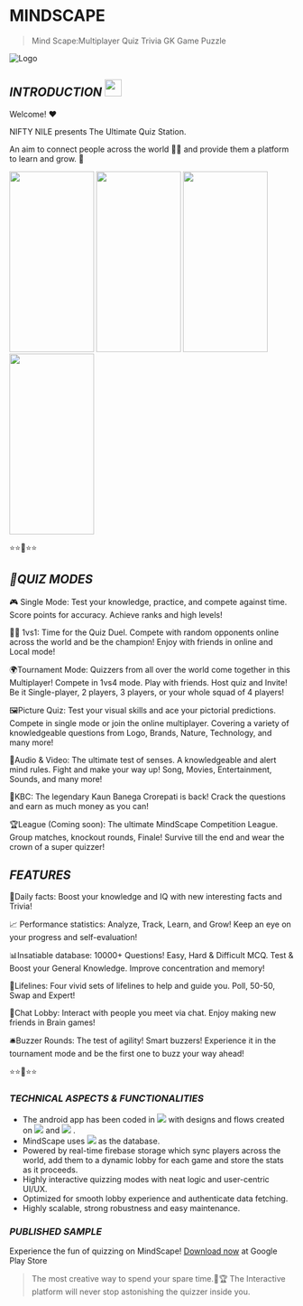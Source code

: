 # **MINDSCAPE**
> Mind Scape:Multiplayer Quiz Trivia GK Game Puzzle

![Logo](https://play-lh.googleusercontent.com/q6qBLKkYTrnEJ8WvrsPWIS_tDZlc1U8rsRv_EDKDbQbS6qTV2zh90n0J9wEMaLF9rg=s180-rw)

## ***INTRODUCTION***  <img src="https://raw.githubusercontent.com/MartinHeinz/MartinHeinz/master/wave.gif" width="30px">

Welcome! ❤

NIFTY NILE presents The Ultimate Quiz Station.

An aim to connect people across the world 🤳🏻 and provide them a platform to learn and grow. 💞

<img src="https://play-lh.googleusercontent.com/JZcYjvrFt3ptrII9YETRImLjpJx2Xt6tGdJc5VHfA8vIdkvZVWR7xsMmRST4DiNXfw=w1536-h722-rw" width="150px" height="320px">   <img src="https://play-lh.googleusercontent.com/aFT2zQjg9wgXV5hAGBo9hRe_k7ABJzXh9GdRx_64L364VDBD5djVcilBAYc92mYalAbK=w1536-h722-rw" width="150px" height="320px">   <img src="https://play-lh.googleusercontent.com/KPsdDybthpUiB0mep7pYTaBdr-l6jGwKnnF_4NkLLa_wou7VwzIp5SxK_kaVHJ4SY6ao=w1536-h722-rw" width="150px" height="320px">   <img src="https://play-lh.googleusercontent.com/wkogHKkae6V_BHLzhoPylNL3JZhbZEndk07OQCj7BbEotOIo4RDGAtcVyYfK2Mv4ScE=w1536-h722-rw" width="150px" height="320px">

⭐⭐🌟⭐⭐


## ***🔮QUIZ MODES*** 

🎮 Single Mode: Test your knowledge, practice, and compete against time. Score points for accuracy. Achieve ranks and high levels!

🤼‍♂️ 1vs1: Time for the Quiz Duel. Compete with random opponents online across the world and be the champion! Enjoy with friends in online and Local mode!

🌍Tournament Mode: Quizzers from all over the world come together in this Multiplayer! Compete in 1vs4 mode. Play with friends. Host quiz and Invite! Be it Single-player, 2 players, 3 players, or your whole squad of 4 players!

🖼️Picture Quiz: Test your visual skills and ace your pictorial predictions. Compete in single mode or join the online multiplayer. Covering a variety of knowledgeable questions from Logo, Brands, Nature, Technology, and many more!

🥁Audio & Video: The ultimate test of senses. A knowledgeable and alert mind rules. Fight and make your way up! Song, Movies, Entertainment, Sounds, and many more!

💎KBC: The legendary Kaun Banega Crorepati is back! Crack the questions and earn as much money as you can!

🏆League (Coming soon): The ultimate MindScape Competition League. Group matches, knockout rounds, Finale! Survive till the end and wear the crown of a super quizzer!

## ***FEATURES*** 

📰Daily facts: Boost your knowledge and IQ with new interesting facts and Trivia!

📈 Performance statistics: Analyze, Track, Learn, and Grow! Keep an eye on your progress and self-evaluation!

📊Insatiable database: 10000+ Questions! Easy, Hard & Difficult MCQ. Test & Boost your General Knowledge. Improve concentration and memory!

💌Lifelines: Four vivid sets of lifelines to help and guide you. Poll, 50-50, Swap and Expert!

💬Chat Lobby: Interact with people you meet via chat. Enjoy making new friends in Brain games!

🛎️Buzzer Rounds: The test of agility! Smart buzzers! Experience it in the tournament mode and be the first one to buzz your way ahead!

⭐⭐🌟⭐⭐

### ***TECHNICAL ASPECTS & FUNCTIONALITIES***

- The android app has been coded in ![](https://img.shields.io/badge/JAVA-informational?style=flat&logo=java&logoColor=white&color=2bbc8a) with designs and flows created on ![](https://img.shields.io/badge/XML-informational?style=flat&logo=XML&logoColor=white&color=2bbc8a) and ![](https://img.shields.io/badge/FIGMA-informational?style=flat&logo=figma&logoColor=white&color=2bbc8a) .
- MindScape uses ![](https://img.shields.io/badge/FIREBASE-informational?style=flat&logo=firebase&logoColor=white&color=2bbc8a) as the database.
- Powered by real-time firebase storage which sync players across the world, add them to a dynamic lobby for each game and store the stats as it proceeds.
- Highly interactive quizzing modes with neat logic and user-centric UI/UX.
- Optimized for smooth lobby experience and authenticate data fetching.
- Highly scalable, strong robustness and easy maintenance.


### ***PUBLISHED SAMPLE***
Experience the fun of quizzing on MindScape!
[Download now](https://play.google.com/store/apps/details?id=com.nbird.mindscape) at Google Play Store

>The most creative way to spend your spare time.🎯🏆 The Interactive platform will never stop astonishing the quizzer inside you.
